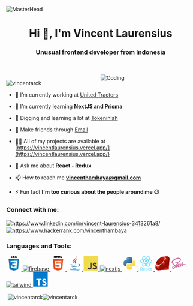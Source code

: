 ![MasterHead](https://64.media.tumblr.com/70d8f50120081c0ad476b21ce7148906/78f8590cea52ced4-ca/s1280x1920/84016dac621711d98143cf1afc0cce33d22a5c39.gif)
<h1 align="center">Hi 👋, I'm Vincent Laurensius</h1>
<h3 align="center">Unusual frontend developer from Indonesia</h3>
<br/>
<br/>
<img align="right" alt="Coding" width="50%" src="https://miro.medium.com/max/2000/0*pfSePj1QRklvARDJ">

<p align="left"> <img src="https://komarev.com/ghpvc/?username=vincentarck&label=Profile%20views&color=0e75b6&style=flat" alt="vincentarck" /> </p>

- 🔭 I’m currently working at [United Tractors](https://www.unitedtractors.com/en/)

- 🌱 I’m currently learning **NextJS and Prisma**

- 👯 Digging and learning a lot at [Tokeninlah](https://tokeninlah.com/)

- 🤝 Make friends through [Email](vincenthambaya@gmail.com)

- 👨‍💻 All of my projects are available at [https://vincentlaurensius.vercel.app/](https://vincentlaurensius.vercel.app/)

- 💬 Ask me about **React - Redux**

- 📫 How to reach me **vincenthambaya@gmail.com**

- ⚡ Fun fact **I'm too curious about the people around me 😉**
<h3 align="left">Connect with me:</h3>
<p align="left">
<a href="https://linkedin.com/in/https://www.linkedin.com/in/vincent-laurensius-3413261a8/" target="blank"><img align="center" src="https://raw.githubusercontent.com/rahuldkjain/github-profile-readme-generator/master/src/images/icons/Social/linked-in-alt.svg" alt="https://www.linkedin.com/in/vincent-laurensius-3413261a8/" height="30" width="40" /></a>
<a href="https://www.hackerrank.com/https://www.hackerrank.com/vincenthambaya" target="blank"><img align="center" src="https://raw.githubusercontent.com/rahuldkjain/github-profile-readme-generator/master/src/images/icons/Social/hackerrank.svg" alt="https://www.hackerrank.com/vincenthambaya" height="30" width="40" /></a>
</p>

<h3 align="left">Languages and Tools:</h3>
<p align="left"> <a href="https://www.w3schools.com/css/" target="_blank" rel="noreferrer"> <img src="https://raw.githubusercontent.com/devicons/devicon/master/icons/css3/css3-original-wordmark.svg" alt="css3" width="40" height="40"/> </a> <a href="https://firebase.google.com/" target="_blank" rel="noreferrer"> <img src="https://www.vectorlogo.zone/logos/firebase/firebase-icon.svg" alt="firebase" width="40" height="40"/> </a> <a href="https://www.w3.org/html/" target="_blank" rel="noreferrer"> <img src="https://raw.githubusercontent.com/devicons/devicon/master/icons/html5/html5-original-wordmark.svg" alt="html5" width="40" height="40"/> </a> <a href="https://www.java.com" target="_blank" rel="noreferrer"> <img src="https://raw.githubusercontent.com/devicons/devicon/master/icons/java/java-original.svg" alt="java" width="40" height="40"/> </a> <a href="https://developer.mozilla.org/en-US/docs/Web/JavaScript" target="_blank" rel="noreferrer"> <img src="https://raw.githubusercontent.com/devicons/devicon/master/icons/javascript/javascript-original.svg" alt="javascript" width="40" height="40"/> </a> <a href="https://nextjs.org/" target="_blank" rel="noreferrer"> <img src="https://cdn.worldvectorlogo.com/logos/nextjs-2.svg" alt="nextjs" width="40" height="40"/> </a> <a href="https://www.python.org" target="_blank" rel="noreferrer"> <img src="https://raw.githubusercontent.com/devicons/devicon/master/icons/python/python-original.svg" alt="python" width="40" height="40"/> </a> <a href="https://reactjs.org/" target="_blank" rel="noreferrer"> <img src="https://raw.githubusercontent.com/devicons/devicon/master/icons/react/react-original-wordmark.svg" alt="react" width="40" height="40"/> </a> <a href="https://www.ruby-lang.org/en/" target="_blank" rel="noreferrer"> <img src="https://raw.githubusercontent.com/devicons/devicon/master/icons/ruby/ruby-original.svg" alt="ruby" width="40" height="40"/> </a> <a href="https://sass-lang.com" target="_blank" rel="noreferrer"> <img src="https://raw.githubusercontent.com/devicons/devicon/master/icons/sass/sass-original.svg" alt="sass" width="40" height="40"/> </a> <a href="https://tailwindcss.com/" target="_blank" rel="noreferrer"> <img src="https://www.vectorlogo.zone/logos/tailwindcss/tailwindcss-icon.svg" alt="tailwind" width="40" height="40"/> </a> <a href="https://www.typescriptlang.org/" target="_blank" rel="noreferrer"> <img src="https://raw.githubusercontent.com/devicons/devicon/master/icons/typescript/typescript-original.svg" alt="typescript" width="40" height="40"/> </a> </p>

<p>&nbsp;<a><img align="center" src="https://github-readme-stats.vercel.app/api?username=vincentarck&show_icons=true&locale=en" alt="vincentarck" /></a><a><img align="center" src="https://github-readme-streak-stats.herokuapp.com/?user=vincentarck&" alt="vincentarck" /></a></p>
